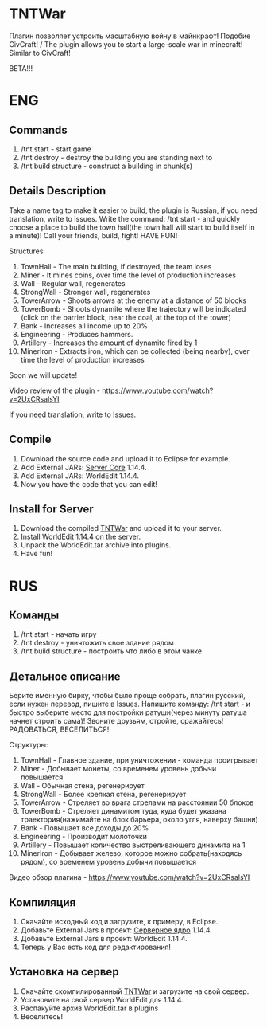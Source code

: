 # TNTWar
Плагин позволяет устроить масштабную войну в майнкрафт! Подобие CivCraft! / The plugin allows you to start a large-scale war in minecraft! Similar to CivCraft!

BETA!!!

# ENG

## Commands
1. /tnt start - start game
2. /tnt destroy - destroy the building you are standing next to
3. /tnt build structure - construct a building in chunk(s)

## Details Description
Take a name tag to make it easier to build, the plugin is Russian, if you need translation, write to Issues.
Write the command: /tnt start - and quickly choose a place to build the town hall(the town hall will start to build itself in a minute)! Call your friends, build, fight! HAVE FUN!

Structures:
1. TownHall - The main building, if destroyed, the team loses
2. Miner - It mines coins, over time the level of production increases
3. Wall - Regular wall, regenerates
4. StrongWall - Stronger wall, regenerates
5. TowerArrow - Shoots arrows at the enemy at a distance of 50 blocks
6. TowerBomb - Shoots dynamite where the trajectory will be indicated (click on the barrier block, near the coal, at the top of the tower)
7. Bank - Increases all income up to 20%
8. Engineering - Produces hammers.
9. Artillery - Increases the amount of dynamite fired by 1
10. MinerIron - Extracts iron, which can be collected (being nearby), over time the level of production increases

Soon we will update!

Video review of the plugin - https://www.youtube.com/watch?v=2UxCRsalsYI

If you need translation, write to Issues.

## Compile
1. Download the source code and upload it to Eclipse for example.
2. Add External JARs: [Server Core](https://getbukkit.org/download/craftbukkit) 1.14.4.
3. Add External JARs: WorldEdit 1.14.4.
4. Now you have the code that you can edit!

## Install for Server
1. Download the compiled [TNTWar](https://github.com/Dseym/TNTWar/releases/download/TNTWar/tntWar.jar) and upload it to your server.
2. Install WorldEdit 1.14.4 on the server.
3. Unpack the WorldEdit.tar archive into plugins.
4. Have fun!

# RUS

## Команды
1. /tnt start - начать игру
2. /tnt destroy - уничтожить свое здание рядом
3. /tnt build structure - построить что либо в этом чанке

## Детальное описание
Берите именную бирку, чтобы было проще собрать, плагин русский, если нужен перевод, пишите в Issues.
Напишите команду: /tnt start - и быстро выберите место для постройки ратуши(через минуту ратуша начнет строить сама)! Звоните друзьям, стройте, сражайтесь! РАДОВАТЬСЯ, ВЕСЕЛИТЬСЯ!

Структуры:
1. TownHall - Главное здание, при уничтожении - команда проигрывает
2. Miner - Добывает монеты, со временем уровень добычи повышается
3. Wall - Обычная стена, регенерирует
4. StrongWall - Более крепкая стена, регенерирует
5. TowerArrow - Стреляет во врага стрелами на расстоянии 50 блоков
6. TowerBomb - Стреляет динамитом туда, куда будет указана траектория(нажимайте на блок барьера, около угля, наверху башни)
7. Bank - Повышает все доходы до 20%
8. Engineering - Производит молоточки
9. Artillery - Повышает количество выстреливающего динамита на 1
10. MinerIron - Добывает железо, которое можно собрать(находясь рядом), со временем уровень добычи повышается

Видео обзор плагина - https://www.youtube.com/watch?v=2UxCRsalsYI

## Компиляция
1. Скачайте исходный код и загрузите, к примеру, в Eclipse.
2. Добавьте External Jars в проект: [Серверное ядро](https://getbukkit.org/download/craftbukkit) 1.14.4.
3. Добавьте External Jars в проект: WorldEdit 1.14.4.
4. Теперь у Вас есть код для редактирования!

## Установка на сервер
1. Скачайте скомпилированный [TNTWar](https://github.com/Dseym/TNTWar/releases/download/TNTWar/tntWar.jar) и загрузите на свой сервер.
2. Установите на свой сервер WorldEdit для 1.14.4.
3. Распакуйте архив WorldEdit.tar в plugins
4. Веселитесь!